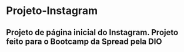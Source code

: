# Projeto-Instagram
## Projeto de página inicial do Instagram. Projeto feito para o Bootcamp da Spread pela DIO
